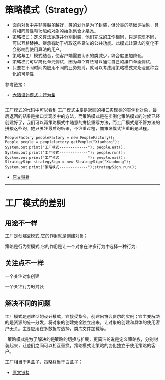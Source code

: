 # 策略模式（Strategy）
- 面向对象中并非类越多越好，类的划分是为了封装，但分类的基础是抽象，具有相同属性和功能的对象的抽象集合才是类。
- 策略模式：定义算法家族并分别封装，他们完成的工作相同，只是实现不同，可以互相替换。继承有助于析取这些算法的公共功能。此模式让算法的变化不会影响到使用算法的用户。
- 策略与工厂模式结合，使客户端需要认识的类减少，耦合度更加降低。
- 策略模式可以简化单元测试，因为每个算法可以通过自己的接口单独测试。
- 只要在不同时间内应用不同的业务规则，就可以考虑用策略模式来处理这种变化的可能性

参考链接：
- [大话设计模式：行为型](http://jennica.space/2017/01/03/design-patterns-behavioral/)


---

工厂模式的代码中可以看到 工厂模式主要是返回的接口实现类的实例化对象，最后返回的结果是接口实现类中的方法，而策略模式是在实例化策略模式的时候已经创建好了，我们可以再策略模式中随意的拼接重写方法，而工厂模式是不管方法的拼接这些的，他只关注最后的结果，不注重过程，而策略模式注重的是过程。


```
PeopleFactory peopleFactory = new PeopleFactory();
People people = peopleFactory.getPeople("Xiaohong");
System.out.print("工厂模式-------------"); people.eat();
System.out.print("工厂模式-------------"); people.run();
System.out.print("工厂模式-------------"); people.eat();
StrategySign strategySign = new StrategySign("Xiaohong");
System.out.print("策略模式-------------");strategySign.run();
```

- [原文链接](https://blog.csdn.net/lmx125254/java/article/details/86625960)

---

# 工厂模式的差别

## 用途不一样 

工厂是创建型模式,它的作用就是创建对象； 

策略是行为型模式,它的作用是让一个对象在许多行为中选择一种行为;

## 关注点不一样 

一个关注对象创建 

一个关注行为的封装

## 解决不同的问题 

工厂模式是创建型的设计模式，它接受指令，创建出符合要求的实例；它主要解决的是资源的统一分发，将对象的创建完全独立出来，让对象的创建和具体的使用客户无关。主要应用在多数据库选择，类库文件加载等。

 
策略模式是为了解决的是策略的切换与扩展，更简洁的说是定义策略族，分别封装起来，让他们之间可以相互替换，策略模式让策略的变化独立于使用策略的客户。

工厂相当于黑盒子，策略相当于白盒子；

- [原文链接](https://blog.csdn.net/basycia/java/article/details/50478245)